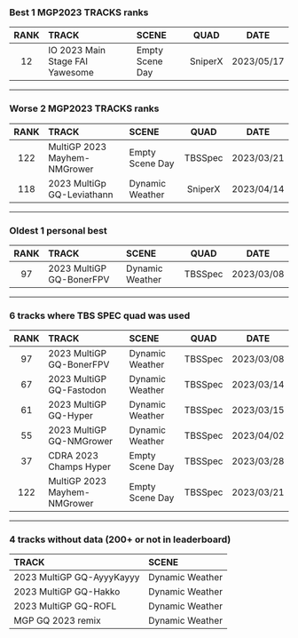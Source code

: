 ### Best 1 MGP2023 TRACKS ranks
|RANK|TRACK|SCENE|QUAD|DATE|
|:---:|:---|:---|:---:|:---:|
|12|IO 2023 Main Stage FAI Yawesome|Empty Scene Day|SniperX|2023/05/17|
---
### Worse 2 MGP2023 TRACKS ranks
|RANK|TRACK|SCENE|QUAD|DATE|
|:---:|:---|:---|:---:|:---:|
|122|MultiGP 2023 Mayhem-NMGrower|Empty Scene Day|TBSSpec|2023/03/21|
|118|2023 MultiGp GQ-Leviathann|Dynamic Weather|SniperX|2023/04/14|
---
### Oldest 1 personal best
|RANK|TRACK|SCENE|QUAD|DATE|
|:---:|:---|:---|:---:|:---:|
|97|2023 MultiGP GQ-BonerFPV|Dynamic Weather|TBSSpec|2023/03/08|
---
### 6 tracks where TBS SPEC quad was used
|RANK|TRACK|SCENE|QUAD|DATE|
|:---:|:---|:---|:---:|:---:|
|97|2023 MultiGP GQ-BonerFPV|Dynamic Weather|TBSSpec|2023/03/08|
|67|2023 MultiGP GQ-Fastodon|Dynamic Weather|TBSSpec|2023/03/14|
|61|2023 MultiGP GQ-Hyper|Dynamic Weather|TBSSpec|2023/03/15|
|55|2023 MultiGP GQ-NMGrower|Dynamic Weather|TBSSpec|2023/04/02|
|37|CDRA 2023  Champs Hyper|Empty Scene Day|TBSSpec|2023/03/28|
|122|MultiGP 2023 Mayhem-NMGrower|Empty Scene Day|TBSSpec|2023/03/21|
---
### 4 tracks without data (200+ or not in leaderboard)
|TRACK|SCENE|
|:---|:---|
|2023 MultiGP GQ-AyyyKayyy|Dynamic Weather|
|2023 MultiGP GQ-Hakko|Dynamic Weather|
|2023 MultiGP GQ-ROFL|Dynamic Weather|
|MGP GQ 2023 remix|Dynamic Weather|
